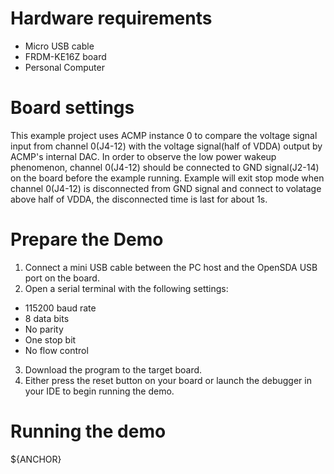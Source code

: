 Hardware requirements
=====================
- Micro USB cable
- FRDM-KE16Z board
- Personal Computer

Board settings
==============
This example project uses ACMP instance 0 to compare the voltage signal input from channel 0(J4-12)
with the voltage signal(half of VDDA) output by ACMP's internal DAC. In order to observe the low
power wakeup phenomenon, channel 0(J4-12) should be connected to GND signal(J2-14) on the board before
the example running. Example will exit stop mode when channel 0(J4-12) is disconnected from GND signal
and connect to volatage above half of VDDA, the disconnected time is last for about 1s.

Prepare the Demo
================
1. Connect a mini USB cable between the PC host and the OpenSDA USB port on the board.
2.  Open a serial terminal with the following settings:
   - 115200 baud rate
   - 8 data bits
   - No parity
   - One stop bit
   - No flow control
3. Download the program to the target board.
4. Either press the reset button on your board or launch the debugger in your IDE to begin running the demo.

Running the demo
================
${ANCHOR}
